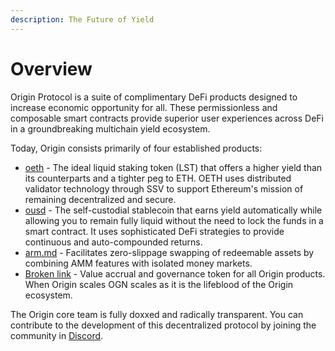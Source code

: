 ```yaml
---
description: The Future of Yield
---
```


# Overview

Origin Protocol is a suite of complimentary DeFi products designed to increase economic opportunity for all. These permissionless and composable smart contracts provide superior user experiences across DeFi in a groundbreaking multichain yield ecosystem.

Today, Origin consists primarily of four established products:

* [oeth](protocol/oeth/ "mention") - The ideal liquid staking token (LST) that offers a higher yield than its counterparts and a tighter peg to ETH. OETH uses distributed validator technology through SSV to support Ethereum's mission of remaining decentralized and secure.&#x20;
* [ousd](protocol/ousd/ "mention") - The self-custodial stablecoin that earns yield automatically while allowing you to remain fully liquid without the need to lock the funds in a smart contract. It uses sophisticated DeFi strategies to provide continuous and auto-compounded returns.&#x20;
* [arm.md](protocol/arm.md "mention") - Facilitates zero-slippage swapping of redeemable assets by combining AMM features with isolated money markets.
* [Broken link](broken-reference "mention") - Value accrual and governance token for all Origin products. When Origin scales OGN scales as it is the lifeblood of the Origin ecosystem. &#x20;

The Origin core team is fully doxxed and radically transparent. You can contribute to the development of this decentralized protocol by joining the community in [Discord](https://originprotocol.com/discord).
